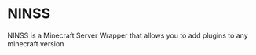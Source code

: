NINSS
=====

NINSS is a Minecraft Server Wrapper that allows you to add plugins to any minecraft version
